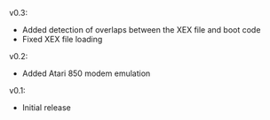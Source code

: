 v0.3:
- Added detection of overlaps between the XEX file and boot code
- Fixed XEX file loading

v0.2:
- Added Atari 850 modem emulation

v0.1:
- Initial release
